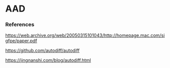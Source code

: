 # AAD

### References

https://web.archive.org/web/20050315101043/http://homepage.mac.com/sigfpe/paper.pdf

https://github.com/autodiff/autodiff

https://jingnanshi.com/blog/autodiff.html
